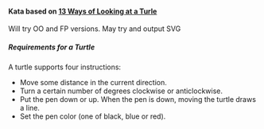 ﻿#### Kata based on [13 Ways of Looking at a Turle](https://fsharpforfunandprofit.com/posts/13-ways-of-looking-at-a-turtle/)

Will try OO and FP versions.
May try and output SVG

##### Requirements for a Turtle

A turtle supports four instructions:
    
- Move some distance in the current direction.
- Turn a certain number of degrees clockwise or anticlockwise.
- Put the pen down or up. When the pen is down, moving the turtle draws a line.
- Set the pen color (one of black, blue or red).